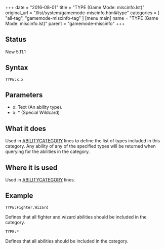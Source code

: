 +++
date = "2016-08-01"
title = "TYPE (Game Mode: miscinfo.lst)"
original_url = "/list/system/gamemode-miscinfo.html#type"
categories = [ "all-tag", "gamemode-miscinfo-tag" ]
[menu.main]
    name = "TYPE (Game Mode: miscinfo.lst)"
    parent = "gamemode-miscinfo"
+++

## Status

New 5.11.1

## Syntax

`TYPE:x.x`

## Parameters

-   x: Text (An ability type).
-   x: \* (Special Wildcard)



What it does
------------

Used in
[ABILITYCATEGORY](/list/system/gamemode-miscinfo/abilitycategory.html)
lines to define the list of types included in this category. Any ability
of any of the specified types will be returned when querying for the
abilities in the category.

Where it is used
----------------

Used in
[ABILITYCATEGORY](/list/system/gamemode-miscinfo/abilitycategory.html)
lines.

Example
-------

`TYPE:Fighter.Wizard`

Defines that all fighter and wizard abilities should be included in the
category.

`TYPE:*`

Defines that all abilities should be included in the category.



